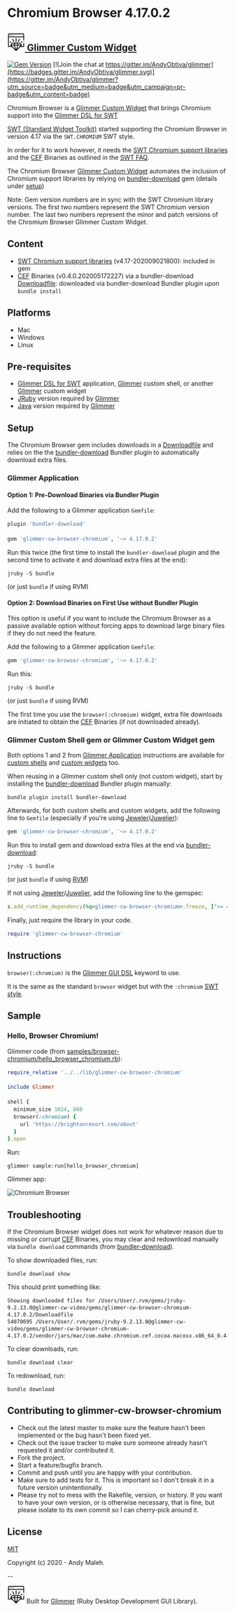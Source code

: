 # Chromium Browser 4.17.0.2
## [<img src="https://raw.githubusercontent.com/AndyObtiva/glimmer/master/images/glimmer-logo-hi-res.png" height=40 /> Glimmer Custom Widget](https://github.com/AndyObtiva/glimmer#custom-widget-gem)
[![Gem Version](https://badge.fury.io/rb/glimmer-cw-browser-chromium.svg)](http://badge.fury.io/rb/glimmer-cw-browser-chromium)
[![Join the chat at https://gitter.im/AndyObtiva/glimmer](https://badges.gitter.im/AndyObtiva/glimmer.svg)](https://gitter.im/AndyObtiva/glimmer?utm_source=badge&utm_medium=badge&utm_campaign=pr-badge&utm_content=badge)

Chromium Browser is a [Glimmer Custom Widget](https://github.com/AndyObtiva/glimmer#custom-widget-gem) that brings Chromium support into the [Glimmer DSL for SWT](https://github.com/AndyObtiva/glimmer-dsl-swt)

[SWT (Standard Widget Toolkit)](https://www.eclipse.org/swt/) started supporting the Chromium Browser in version 4.17 via the `SWT.CHROMIUM` SWT style.

In order for it to work however, it needs the [SWT Chromium support libraries](https://download.eclipse.org/eclipse/downloads/drops4/R-4.17-202009021800/#SWTChromium) and the [CEF](https://bitbucket.org/chromiumembedded/cef/src/master/) Binaries as outlined in the [SWT FAQ](https://www.eclipse.org/swt/faq.php#howusechromium).

The Chromium Browser [Glimmer Custom Widget](https://github.com/AndyObtiva/glimmer#custom-widget-gem) automates the inclusion of Chromium support libraries by relying on [bundler-download](https://github.com/AndyObtiva/bundler-download) gem (details under [setup](#setup))

Note: Gem version numbers are in sync with the SWT Chromium library versions. The first two numbers represent the SWT Chromium version number. The last two numbers represent the minor and patch versions of the Chromium Browser Glimmer Custom Widget.

## Content

- [SWT Chromium support libraries](https://download.eclipse.org/eclipse/downloads/drops4/R-4.17-202009021800/#SWTChromium) (v4.17-202009021800): included in gem
- [CEF](https://bitbucket.org/chromiumembedded/cef/src/master/) Binaries (v0.4.0.202005172227) via a bundler-download [Downloadfile](Downloadfile): downloaded via bundler-download Bundler plugin upon `bundle install`

## Platforms

- Mac
- Windows
- Linux

## Pre-requisites

- [Glimmer DSL for SWT](https://github.com/AndyObtiva/glimmer-dsl-swt) application, [Glimmer](https://github.com/AndyObtiva/glimmer-dsl-swt) custom shell, or another [Glimmer](https://github.com/AndyObtiva/glimmer-dsl-swt) custom widget
- [JRuby](https://github.com/AndyObtiva/glimmer-dsl-swt#pre-requisites) version required by [Glimmer](https://github.com/AndyObtiva/glimmer-dsl-swt)
- [Java](https://github.com/AndyObtiva/glimmer-dsl-swt#pre-requisites) version required by [Glimmer](https://github.com/AndyObtiva/glimmer-dsl-swt)

## Setup

The Chromium Browser gem includes downloads in a [Downloadfile](Downloadfile) and relies on the the [bundler-download](https://github.com/AndyObtiva/bundler-download) Bundler plugin to automatically download extra files.

### Glimmer Application

#### Option 1: Pre-Download Binaries via Bundler Plugin

Add the following to a Glimmer application `Gemfile`:

```ruby
plugin 'bundler-download'

gem 'glimmer-cw-browser-chromium', '~> 4.17.0.2'
```

Run this twice (the first time to install the `bundler-download` plugin and the second time to activate it and download extra files at the end):

```
jruby -S bundle
```

(or just `bundle` if using RVM)

#### Option 2: Download Binaries on First Use without Bundler Plugin

This option is useful if you want to include the Chromium Browser as a passive available option without forcing apps to download large binary files if they do not need the feature.

Add the following to a Glimmer application `Gemfile`:

```ruby
gem 'glimmer-cw-browser-chromium', '~> 4.17.0.2'
```

Run this:

```
jruby -S bundle
```

(or just `bundle` if using RVM)

The first time you use the `browser(:chromium)` widget, extra file downloads are initiated to obtain the [CEF](https://bitbucket.org/chromiumembedded/cef/src/master/) Binaries (if not downloaded already).

### Glimmer Custom Shell gem or Glimmer Custom Widget gem

Both options 1 and 2 from [Glimmer Application](#glimmer-application) instructions are available for [custom shells](https://github.com/AndyObtiva/glimmer-dsl-swt#custom-shells) and [custom widgets](https://github.com/AndyObtiva/glimmer-dsl-swt#custom-widget) too.

When reusing in a Glimmer custom shell only (not custom widget), start by installing the [bundler-download](https://github.com/AndyObtiva/bundler-download) Bundler plugin manually:

```
bundle plugin install bundler-download
```

Afterwards, for both custom shells and custom widgets, add the following line to `Gemfile` (especially if you're using [Jeweler](https://github.com/technicalpickles/jeweler)/[Juwelier](https://github.com/flajann2/juwelier)):

```ruby
gem 'glimmer-cw-browser-chromium', '~> 4.17.0.2'
```

Run this to install gem and download extra files at the end via [bundler-download](https://github.com/AndyObtiva/bundler-download):

```
jruby -S bundle
```

(or just `bundle` if using [RVM](https://rvm.io))

If not using [Jeweler](https://github.com/technicalpickles/jeweler)/[Juwelier](https://github.com/flajann2/juwelier), add the following line to the gemspec:

```ruby
s.add_runtime_dependency(%q<glimmer-cw-browser-chromium>.freeze, [">= 4.17.0.2", "< 5.0.0.0"])
```

Finally, just require the library in your code.

```ruby
require 'glimmer-cw-browser-chromium'
```

## Instructions

`browser(:chromium)` is the [Glimmer GUI DSL](https://github.com/AndyObtiva/glimmer-dsl-swt#glimmer-gui-dsl-syntax) keyword to use.

It is the same as the standard `browser` widget but with the `:chromium` [SWT style](https://github.com/AndyObtiva/glimmer-dsl-swt#widget-styles).

## Sample

### Hello, Browser Chromium!

Glimmer code (from [samples/browser-chromium/hello_browser_chromium.rb](samples/browser-chromium/hello_browser_chromium.rb)):

```ruby
require_relative '../../lib/glimmer-cw-browser-chromium'

include Glimmer

shell {
  minimum_size 1024, 860
  browser(:chromium) {
    url 'https://brightonresort.com/about'
  }
}.open
```

Run:

```
glimmer sample:run[hello_browser_chromium]
```

Glimmer app:

![Chromium Browser](https://raw.githubusercontent.com/AndyObtiva/glimmer-dsl-swt/master/images/glimmer-hello-browser.png)

## Troubleshooting

If the Chromium Browser widget does not work for whatever reason due to missing or corrupt [CEF](https://bitbucket.org/chromiumembedded/cef/src/master/) Binaries, you may clear and redownload manually via `bundle download` commands (from [bundler-download](https://github.com/AndyObtiva/bundler-download)).

To show downloaded files, run:

```
bundle download show
```

This should print something like:

```
Showing downloaded files for /Users/User/.rvm/gems/jruby-9.2.13.0@glimmer-cw-video/gems/glimmer-cw-browser-chromium-4.17.0.2/Downloadfile
54070695 /Users/User/.rvm/gems/jruby-9.2.13.0@glimmer-cw-video/gems/glimmer-cw-browser-chromium-4.17.0.2/vendor/jars/mac/com.make.chromium.cef.cocoa.macosx.x86_64_0.4.0.202005172227.jar
```

To clear downloads, run:

```
bundle download clear
```

To redownload, run:

```
bundle download
```

## Contributing to glimmer-cw-browser-chromium
 
- Check out the latest master to make sure the feature hasn't been implemented or the bug hasn't been fixed yet.
- Check out the issue tracker to make sure someone already hasn't requested it and/or contributed it.
- Fork the project.
- Start a feature/bugfix branch.
- Commit and push until you are happy with your contribution.
- Make sure to add tests for it. This is important so I don't break it in a future version unintentionally.
- Please try not to mess with the Rakefile, version, or history. If you want to have your own version, or is otherwise necessary, that is fine, but please isolate to its own commit so I can cherry-pick around it.

## License

[MIT](LICENSE.txt)

Copyright (c) 2020 - Andy Maleh.

--

[<img src="https://raw.githubusercontent.com/AndyObtiva/glimmer/master/images/glimmer-logo-hi-res.png" height=40 />](https://github.com/AndyObtiva/glimmer) Built for [Glimmer](https://github.com/AndyObtiva/glimmer) (Ruby Desktop Development GUI Library).
